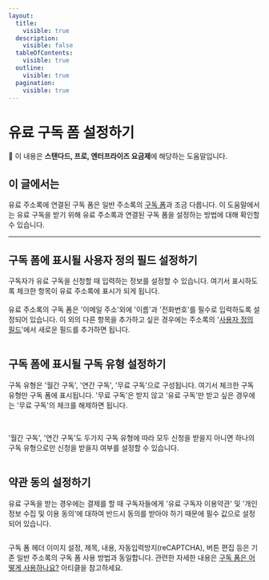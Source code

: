 ```yaml
---
layout:
  title:
    visible: true
  description:
    visible: false
  tableOfContents:
    visible: true
  outline:
    visible: true
  pagination:
    visible: true
---
```


# 유료 구독 폼 설정하기

**💬** 이 내용은 **스탠다드, 프로, 엔터프라이즈 요금제**에 해당하는 도움말입니다.

## &#x20;이 글에서는

유료 주소록에 연결된 구독 폼은 일반 주소록의 [구독 폼](https://help.stibee.com/hc/ko/articles/4756470653199)과 조금 다릅니다. 이 도움말에서는 유료 구독을 받기 위해 유료 주소록과 연결된 구독 폼을 설정하는 방법에 대해 확인할 수 있습니다.

***

## 구독 폼에 표시될 사용자 정의 필드 설정하기 <a href="#h_84a9e84670" id="h_84a9e84670"></a>

구독자가 유료 구독을 신청할 때 입력하는 정보를 설정할 수 있습니다. 여기서 표시하도록 체크한 항목이 유료 주소록에 표시가 되게 됩니다.\
\
유료 주소록의 구독 폼은 '이메일 주소'외에 '이름'과 '전화번호'를 필수로 입력하도록 설정되어 있습니다. 이 외의 다른 항목을 추가하고 싶은 경우에는 주소록의 '[사용자 정의 필드](https://help.stibee.com/hc/ko/articles/4756474066575)'에서 새로운 필드를 추가하면 됩니다.

<figure><img src="https://help.stibee.com/hc/article_attachments/4756483803535" alt=""><figcaption></figcaption></figure>

## 구독 폼에 표시될 구독 유형 설정하기 <a href="#h_5b83ac38d2" id="h_5b83ac38d2"></a>

구독 유형은 '월간 구독', '연간 구독', '무료 구독'으로 구성됩니다. 여기서 체크한 구독 유형만 구독 폼에 표시됩니다. '무료 구독'은 받지 않고 '유료 구독'만 받고 싶은 경우에는 '무료 구독'의 체크를 해제하면 됩니다.

<figure><img src="https://help.stibee.com/hc/article_attachments/4756483875727" alt=""><figcaption></figcaption></figure>

\
'월간 구독', '연간 구독'도 두가지 구독 유형에 따라 모두 신청을 받을지 아니면 하나의 구독 유형으로만 신청을 받을지 여부를 설정할 수 있습니다.

&#x20;

<figure><img src="https://help.stibee.com/hc/article_attachments/4756483930767" alt=""><figcaption></figcaption></figure>

## 약관 동의 설정하기 <a href="#h_bddb5d98cd" id="h_bddb5d98cd"></a>

유료 구독을 받는 경우에는 결제를 할 때 구독자들에게 '유료 구독자 이용약관' 및 '개인정보 수집 및 이용 동의'에 대하여 반드시 동의를 받아야 하기 때문에 필수 값으로 설정되어 있습니다.

<figure><img src="https://help.stibee.com/hc/article_attachments/4756483969423" alt=""><figcaption></figcaption></figure>

구독 폼 헤더 이미지 설정, 제목, 내용, 자동입력방지(reCAPTCHA), 버튼 편집 등은 기존 일반 주소록의 구독 폼 사용 방법과 동일합니다. 관련한 자세한 내용은 [구독 폼은 어떻게 사용하나요?](../../list/gather-subscribers/form.md) 아티클을 참고하세요.
